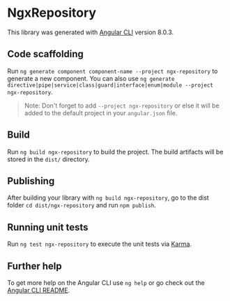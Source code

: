 # NgxRepository

This library was generated with [Angular CLI](https://github.com/angular/angular-cli) version 8.0.3.

## Code scaffolding

Run `ng generate component component-name --project ngx-repository` to generate a new component. You can also use `ng generate directive|pipe|service|class|guard|interface|enum|module --project ngx-repository`.
> Note: Don't forget to add `--project ngx-repository` or else it will be added to the default project in your `angular.json` file. 

## Build

Run `ng build ngx-repository` to build the project. The build artifacts will be stored in the `dist/` directory.

## Publishing

After building your library with `ng build ngx-repository`, go to the dist folder `cd dist/ngx-repository` and run `npm publish`.

## Running unit tests

Run `ng test ngx-repository` to execute the unit tests via [Karma](https://karma-runner.github.io).

## Further help

To get more help on the Angular CLI use `ng help` or go check out the [Angular CLI README](https://github.com/angular/angular-cli/blob/master/README.md).
